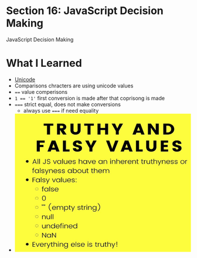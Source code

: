 # Section 16: JavaScript Decision Making

JavaScript Decision Making


# What I Learned
- [Unicode](https://www.unicode.org/charts/PDF/U0000.pdf)
- Comparisons chracters are using unicode values
- `==` value comperisons
- `1 == '1'` first conversion is made after that coprisong is made 
- `===` strict equal, does not make conversions
	- always use `===` if need equality
- <img src="falsy.JPG" alt="alt text" width="600"/>